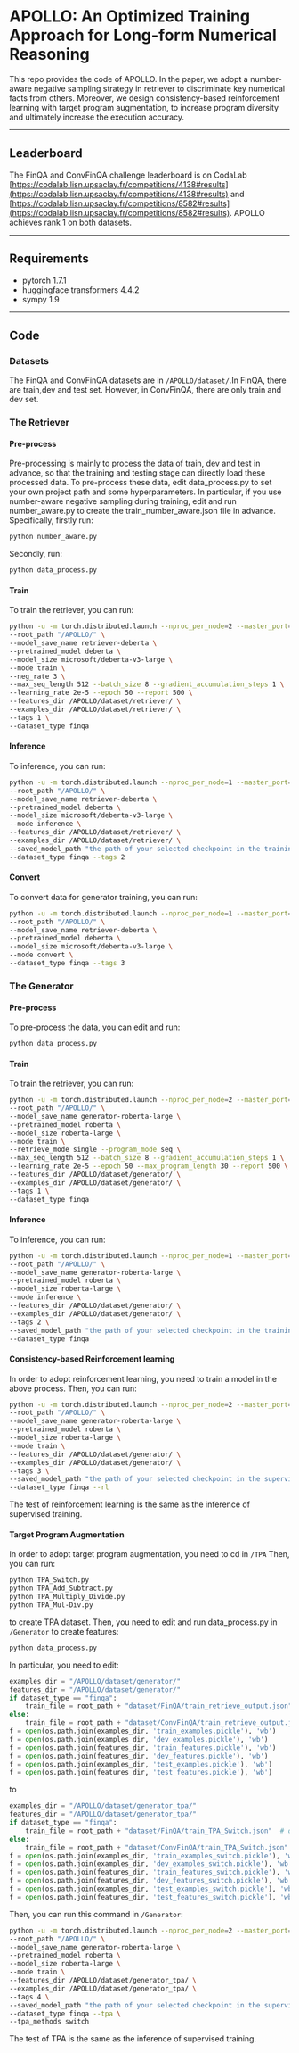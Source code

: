 
# APOLLO: An Optimized Training Approach for Long-form Numerical Reasoning

This repo provides the code of APOLLO. In the paper, we adopt a number-aware negative sampling strategy in retriever to discriminate key numerical facts from others. Moreover, we design consistency-based reinforcement learning with target program augmentation, to increase program diversity and ultimately increase the execution accuracy.

***
## Leaderboard
The FinQA and ConvFinQA challenge leaderboard is on CodaLab [https://codalab.lisn.upsaclay.fr/competitions/4138#results](https://codalab.lisn.upsaclay.fr/competitions/4138#results) and  [https://codalab.lisn.upsaclay.fr/competitions/8582#results](https://codalab.lisn.upsaclay.fr/competitions/8582#results). APOLLO achieves rank 1 on both datasets.
***

## Requirements 

 - pytorch 1.7.1
 - huggingface transformers 4.4.2
 - sympy 1.9

***
## Code
### Datasets
The FinQA and ConvFinQA datasets are in `/APOLLO/dataset/`.In FinQA, there are train,dev and test set. However, in ConvFinQA, there are only train and dev set.
### The Retriever
#### Pre-process
Pre-processing is mainly to process the data of train, dev and test in advance, so that the training and testing stage can directly load these processed data. To pre-process these data, edit data_process.py to set your own project path and some hyperparameters. In particular, if you use number-aware negative sampling during training, edit and run number_aware.py to create the train_number_aware.json file in advance.
Specifically, firstly run:

```bash
python number_aware.py
```
Secondly, run:

```bash
python data_process.py
```
#### Train
To train the retriever, you can run:

```bash
python -u -m torch.distributed.launch --nproc_per_node=2 --master_port=8889 Main.py\
--root_path "/APOLLO/" \
--model_save_name retriever-deberta \
--pretrained_model deberta \
--model_size microsoft/deberta-v3-large \
--mode train \
--neg_rate 3 \
--max_seq_length 512 --batch_size 8 --gradient_accumulation_steps 1 \
--learning_rate 2e-5 --epoch 50 --report 500 \
--features_dir /APOLLO/dataset/retriever/ \
--examples_dir /APOLLO/dataset/retriever/ \
--tags 1 \
--dataset_type finqa
```
#### Inference
To inference, you can run:

```bash
python -u -m torch.distributed.launch --nproc_per_node=1 --master_port=8899 Main.py\
--root_path "/APOLLO/" \
--model_save_name retriever-deberta \
--pretrained_model deberta \
--model_size microsoft/deberta-v3-large \
--mode inference \
--features_dir /APOLLO/dataset/retriever/ \
--examples_dir /APOLLO/dataset/retriever/ \
--saved_model_path "the path of your selected checkpoint in the training" \
--dataset_type finqa --tags 2 
```
#### Convert
To convert data for generator training, you can run:
```bash
python -u -m torch.distributed.launch --nproc_per_node=1 --master_port=8999 Main.py\
--root_path "/APOLLO/" \
--model_save_name retriever-deberta \
--pretrained_model deberta \
--model_size microsoft/deberta-v3-large \
--mode convert \
--dataset_type finqa --tags 3 
```

### The Generator
#### Pre-process
To pre-process the data, you can edit and run:

```bash
python data_process.py
```
#### Train
To train the retriever, you can run:

```bash
python -u -m torch.distributed.launch --nproc_per_node=2 --master_port=7889 Main.py\
--root_path "/APOLLO/" \
--model_save_name generator-roberta-large \
--pretrained_model roberta \
--model_size roberta-large \
--mode train \
--retrieve_mode single --program_mode seq \
--max_seq_length 512 --batch_size 8 --gradient_accumulation_steps 1 \
--learning_rate 2e-5 --epoch 50 --max_program_length 30 --report 500 \
--features_dir /APOLLO/dataset/generator/ \
--examples_dir /APOLLO/dataset/generator/ \
--tags 1 \
--dataset_type finqa
```
#### Inference
To inference, you can run:

```bash
python -u -m torch.distributed.launch --nproc_per_node=1 --master_port=7899 Main.py\
--root_path "/APOLLO/" \
--model_save_name generator-roberta-large \
--pretrained_model roberta \
--model_size roberta-large \
--mode inference \
--features_dir /APOLLO/dataset/generator/ \
--examples_dir /APOLLO/dataset/generator/ \
--tags 2 \
--saved_model_path "the path of your selected checkpoint in the training" \
--dataset_type finqa
```

#### Consistency-based Reinforcement learning
In order to adopt reinforcement learning, you need to train a model in the above process. Then, you can run:
```bash
python -u -m torch.distributed.launch --nproc_per_node=2 --master_port=6899 Main.py\
--root_path "/APOLLO/" \
--model_save_name generator-roberta-large \
--pretrained_model roberta \
--model_size roberta-large \
--mode train \
--features_dir /APOLLO/dataset/generator/ \
--examples_dir /APOLLO/dataset/generator/ \
--tags 3 \
--saved_model_path "the path of your selected checkpoint in the supervised training" \
--dataset_type finqa --rl
```
The test of reinforcement learning is the same as the inference of supervised training.
#### Target Program Augmentation
In order to adopt target program augmentation, you need to cd in `/TPA` Then, you can run:

```bash
python TPA_Switch.py
python TPA_Add_Subtract.py
python TPA_Multiply_Divide.py
python TPA_Mul-Div.py
```
to create TPA dataset. Then, you need to edit and run data_process.py in `/Generator` to create features:

```bash
python data_process.py
```
In particular, you need to edit:

```python
examples_dir = "/APOLLO/dataset/generator/"
features_dir = "/APOLLO/dataset/generator/"
if dataset_type == "finqa":
    train_file = root_path + "dataset/FinQA/train_retrieve_output.json"
else:
    train_file = root_path + "dataset/ConvFinQA/train_retrieve_output.json"
f = open(os.path.join(examples_dir, 'train_examples.pickle'), 'wb')
f = open(os.path.join(examples_dir, 'dev_examples.pickle'), 'wb')
f = open(os.path.join(features_dir, 'train_features.pickle'), 'wb')
f = open(os.path.join(features_dir, 'dev_features.pickle'), 'wb')
f = open(os.path.join(examples_dir, 'test_examples.pickle'), 'wb')
f = open(os.path.join(features_dir, 'test_features.pickle'), 'wb')
```
to 
```python
examples_dir = "/APOLLO/dataset/generator_tpa/"
features_dir = "/APOLLO/dataset/generator_tpa/"
if dataset_type == "finqa":
    train_file = root_path + "dataset/FinQA/train_TPA_Switch.json"  # or other TPA methods
else:
    train_file = root_path + "dataset/ConvFinQA/train_TPA_Switch.json"  # or other TPA methods
f = open(os.path.join(examples_dir, 'train_examples_switch.pickle'), 'wb')
f = open(os.path.join(examples_dir, 'dev_examples_switch.pickle'), 'wb')
f = open(os.path.join(features_dir, 'train_features_switch.pickle'), 'wb')
f = open(os.path.join(features_dir, 'dev_features_switch.pickle'), 'wb')
f = open(os.path.join(examples_dir, 'test_examples_switch.pickle'), 'wb')
f = open(os.path.join(features_dir, 'test_features_switch.pickle'), 'wb')
```

Then, you can run this command in `/Generator`:
```bash
python -u -m torch.distributed.launch --nproc_per_node=2 --master_port=5899 Main.py\
--root_path "/APOLLO/" \
--model_save_name generator-roberta-large \
--pretrained_model roberta \
--model_size roberta-large \
--mode train \
--features_dir /APOLLO/dataset/generator_tpa/ \
--examples_dir /APOLLO/dataset/generator_tpa/ \
--tags 4 \
--saved_model_path "the path of your selected checkpoint in the supervised training" \
--dataset_type finqa --tpa \
--tpa_methods switch
```
The test of TPA is the same as the inference of supervised training.